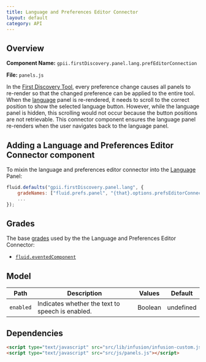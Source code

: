 ```yaml
---
title: Language and Preferences Editor Connector
layout: default
category: API
---
```


## Overview

**Component Name:** `gpii.firstDiscovery.panel.lang.prefEditorConnection`

**File:** `panels.js`

In the [First Discovery Tool](https://wiki.fluidproject.org/display/fluid/First+Discovery+Tool+Architecture),
every preference change causes all panels to re-render so that the changed preference can be
applied to the entire tool.
When the [language](lang.md) panel is re-rendered, it needs to scroll to the correct position
to show the selected language button. However, while the language panel is hidden, this scrolling
would not occur because the button positions are not retrievable. This connector component ensures
the language panel re-renders when the user navigates back to the language panel.

## Adding a Language and Preferences Editor Connector component

To mixin the language and preferences editor connector into the [Language](lang.md) Panel:
```javascript
fluid.defaults("gpii.firstDiscovery.panel.lang", {
    gradeNames: ["fluid.prefs.panel", "{that}.options.prefsEditorConnection", "autoInit"],
    ...
});
```

## Grades

The base [grades](http://docs.fluidproject.org/infusion/development/ComponentGrades.html)
used by the the Language and Preferences Editor Connector:

* [`fluid.eventedComponent`](http://docs.fluidproject.org/infusion/development/ComponentGrades.html)

## Model

| Path   | Description | Values | Default |
|--------|-------------|--------|---------|
| `enabled` | Indicates whether the text to speech is enabled. | Boolean | undefined |


## Dependencies

```html
<script type="text/javascript" src="src/lib/infusion/infusion-custom.js"></script>
<script type="text/javascript" src="src/js/panels.js"></script>
```

